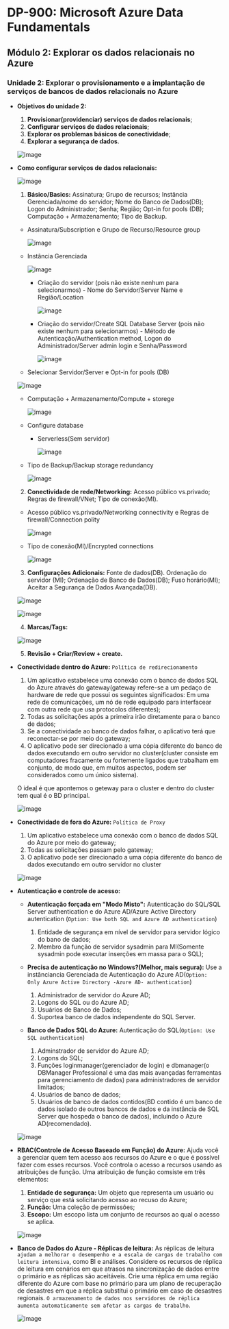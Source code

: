 # DP-900: Microsoft Azure Data Fundamentals

## Módulo 2: Explorar os dados relacionais no Azure

### Unidade 2: Explorar o provisionamento e a implantação de serviços de bancos de dados relacionais no Azure

- **Objetivos do unidade 2:**
  1. **Provisionar(providenciar) serviços de dados relacionais**;
  2. **Configurar serviços de dados relacionais**;
  3. **Explorar os problemas básicos de conectividade**;
  4. **Explorar a segurança de dados**.

  ![image](https://user-images.githubusercontent.com/86172286/188333717-83930ec6-07ac-4b7d-9bc0-efdbe7c8f8d8.png)

- **Como configurar serviços de dados relacionais:**

  ![image](https://user-images.githubusercontent.com/86172286/188335635-b0b408ab-cca8-4715-9d07-0d9308c583bd.png)

  1. **Básico/Basics:** Assinatura; Grupo de recursos; Instância Gerenciada/nome do servidor; Nome do Banco de Dados(DB); Logon do Administrador; Senha; Região; Opt-in for pools (DB); Computação + Armazenamento; Tipo de Backup.
  
  - Assinatura/Subscription e Grupo de Recurso/Resource group
 
    ![image](https://user-images.githubusercontent.com/86172286/188334102-ed1dbc51-b35c-4c05-a723-2dcd6f15554b.png)

  - Instância Gerenciada
  
    ![image](https://user-images.githubusercontent.com/86172286/188334134-28f5d78f-88ec-46d8-ad6b-0fa668b07adc.png)

    - Criação do servidor (pois não existe nenhum para selecionarmos) - Nome do Servidor/Server Name e Região/Location

      ![image](https://user-images.githubusercontent.com/86172286/188334232-a7535ce7-66f5-4127-8835-ea2cde4ae6e0.png)

    - Criação do servidor/Create SQL Database Server (pois não existe nenhum para selecionarmos) - Método de Autenticação/Authentication method, Logon do Administrador/Server admin login e Senha/Password
      
      ![image](https://user-images.githubusercontent.com/86172286/188334383-f2c20c11-f36c-4d10-900a-f485cc01155a.png)
    
  -  Selecionar Servidor/Server e Opt-in for pools (DB)
    
    ![image](https://user-images.githubusercontent.com/86172286/188334444-bb9ee5d7-f338-416e-972e-7ef0aee2bbfe.png)

  - Computação + Armazenamento/Compute + storege
    
    ![image](https://user-images.githubusercontent.com/86172286/188334574-663e4817-5f50-4578-bdaf-5a16c1c24c0b.png)

  - Configure database
    - Serverless(Sem servidor)
      
      ![image](https://user-images.githubusercontent.com/86172286/188334619-483e1929-0575-4aa4-9632-b86e08712265.png)
    
  - Tipo de Backup/Backup storage redundancy
    
    ![image](https://user-images.githubusercontent.com/86172286/188334687-e3e69d12-b3ed-4367-a16d-727917b2e3b1.png)
    
  2. **Conectividade de rede/Networking:** Acesso público vs.privado; Regras de firewall/VNet; Tipo de conexão(MI).
    
  - Acesso público vs.privado/Networking connectivity e Regras de firewall/Connection polity
      
    ![image](https://user-images.githubusercontent.com/86172286/188334808-08c70722-f502-4a40-afc1-096ee6139357.png)

  - Tipo de conexão(MI)/Encrypted connections
  
    ![image](https://user-images.githubusercontent.com/86172286/188334844-f41ef976-919e-4500-9205-842881f92a47.png)
  
  3. **Configurações Adicionais:** Fonte de dados(DB). Ordenação do servidor (MI); Ordenação de Banco de Dados(DB); Fuso horário(MI); Aceitar a Segurança de Dados Avançada(DB).
  
   ![image](https://user-images.githubusercontent.com/86172286/188334962-1d0a3c1d-6865-4242-86fd-a82aa18afb1c.png)

   ![image](https://user-images.githubusercontent.com/86172286/188334981-514414f9-a1db-4f0c-b579-e7b34cbde628.png)
  
  4. **Marcas/Tags:**
    
   ![image](https://user-images.githubusercontent.com/86172286/188335026-3b12162b-2f34-4a08-8c12-3d5fdffb4cc8.png)

  5. **Revisão + Criar/Review + create.**
    
- **Conectividade dentro do Azure:**
  `Política de redirecionamento`
  1. Um aplicativo estabelece uma conexão com o banco de dados SQL do Azure através do gateway(gateway refere-se a um pedaço de hardware de rede que possui os seguintes significados: Em uma rede de comunicações, um nó de rede equipado para interfacear com outra rede que usa protocolos diferentes);
  2. Todas as solicitações após a primeira irão diretamente para o banco de dados;
  3. Se a conectividade ao banco de dados falhar, o aplicativo terá que reconectar-se por meio do gateway;
  4. O aplicativo pode ser direcionado a uma cópia diferente do banco de dados executando em outro servidor no cluster(cluster consiste em computadores fracamente ou fortemente ligados que trabalham em conjunto, de modo que, em muitos aspectos, podem ser considerados como um único sistema).

  O ideal é que apontemos o geteway para o cluster e dentro do cluster tem qual é o BD principal.

  ![image](https://user-images.githubusercontent.com/86172286/188335761-dc07b36c-9b8e-499e-b6d3-2e4c72682a14.png)

- **Conectividade de fora do Azure:**
  `Política de Proxy`
  1. Um aplicativo estabelece uma conexão com o banco de dados SQL do Azure por meio do gateway;
  2. Todas as solicitações passam pelo gateway;
  3. O aplicativo pode ser direcionado a uma cópia diferente do banco de dados executando em outro servidor no cluster 

  ![image](https://user-images.githubusercontent.com/86172286/188335895-4f5678ee-e3e1-47f6-8e52-0b6a53f5a365.png)

- **Autenticação e controle de acesso:**

  - **Autenticação forçada em "Modo Misto":**
    Autenticação do SQL/SQL Server authentication e do Azure AD/Azure Active Directory autentication (`Option: Use both SQL and Azure AD authentication`)
      1. Entidade de segurança em nível de servidor para servidor lógico do bano de dados;
      2. Membro da função de servidor sysadmin para MI(Somente sysadmin pode executar inserções em massa para o SQL);

  - **Precisa de autenticação no Windows?(Melhor, mais segura):**
    Use a instânciancia Gerenciada de Autenticação do Azure AD(`Option: Only Azure Active Directory -Azure AD- authentication`)
      1. Administrador de servidor do Azure AD;
      2. Logons do SQL ou do Azure AD;
      3. Usuários de Banco de Dados;
      4. Suportea banco de dados independente do SQL Server.

  - **Banco de Dados SQL do Azure:**
    Autenticação do SQL(`Option: Use SQL authentication`)
      1. Adminstrador de servidor do Azure AD;
      2. Logons do SQL;
      3. Funções loginmanager(gerenciador de login) e dbmanager(o DBManager Professional é uma das mais avançadas ferramentas para gerenciamento de dados) para administradores de servidor limitados;
      4. Usuários de banco de dados;
      5. Usuários de banco de dados contidos(BD contido é um banco de dados isolado de outros bancos de dados e da instância de SQL Server que hospeda o banco de dados), incluindo o Azure AD(recomendado).

  ![image](https://user-images.githubusercontent.com/86172286/188336567-34f66ab5-bab3-4da7-b112-d799fe66c70d.png)

- **RBAC(Controle de Acesso Baseado em Função) do Azure:**
  Ajuda você a gerenciar quem tem acesso aos recursos do Azure e o que é possível fazer com esses recursos.
  Você controla o acesso a recursos usando as atribuições de função. Uma atribuição de função comsiste em três elementos:
    1. **Entidade de segurança:** Um objeto que representa um usuário ou serviço que está solicitando acesso ao recuso do Azure;
    2. **Função:** Uma coleção de permissões;
    3. **Escopo:** Um escopo lista um conjunto de recursos ao qual o acesso se aplica.

  ![image](https://user-images.githubusercontent.com/86172286/188336784-734d03f9-9f1e-445a-8361-d181f680dfd0.png)

- **Banco de Dados do Azure - Réplicas de leitura:**
  As réplicas de leitura `ajudam a melhorar o desempenho e a escala de cargas de trabalho com leitura intensiva`, como Bl e análises. Considere os recursos de réplica de leitura em cenários em que atrasos na sincronização de dados entre o primário e as réplicas são aceitáveis. Crie uma réplica em uma região diferente do Azure com base no primário para um plano de recuperação de desastres em que a réplica substitui o primário em caso de desastres regionais. `O armazenamento de dados nos servidores de réplica aumenta automaticamente sem afetar as cargas de trabalho`.
  
  ![image](https://user-images.githubusercontent.com/86172286/188336962-47f3abac-c26f-472a-905a-3106010c568e.png)

